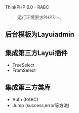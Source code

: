 ThinkPHP 6.0 - RABC

> 运行环境要求PHP7.1+。

## 后台模板为Layuiadmin

## 集成第三方Layui插件
* TreeSelect
* FromSelect

## 集成第三方类库
* Auth (RABC)
* Jump (success,error等方法)





